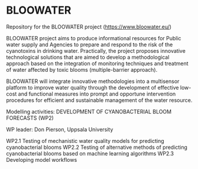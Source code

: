 # BLOOWATER
Repository for the BLOOWATER project (https://www.bloowater.eu/) 

BLOOWATER project aims to produce informational resources for Public water supply and Agencies to prepare and respond to the risk of the cyanotoxins in drinking water. Practically, the project proposes innovative technological solutions that are aimed to develop a methodological approach based on the integration of monitoring techniques and treatment of water affected by toxic blooms (multiple-barrier approach).

BLOOWATER will integrate innovative methodologies into a multisensor platform to improve water quality through the development of effective low-cost and functional measures into prompt and opportune intervention procedures for efficient and sustainable management of the water resource.

Modelling activities: DEVELOPMENT OF CYANOBACTERIAL BLOOM FORECASTS (WP2)

WP leader:  Don Pierson, Uppsala University

WP2.1 Testing of mechanistic water quality models for predicting cyanobacterial blooms
WP2.2 Testing of alternative methods of predicting cyanobacterial blooms based on machine learning algorithms
WP2.3 Developing model workflows
